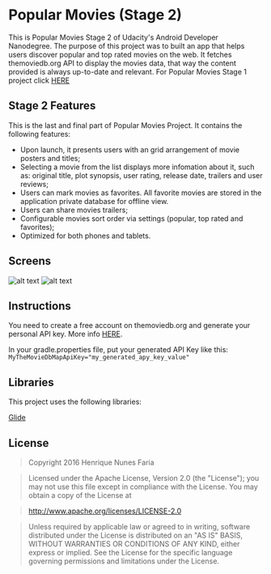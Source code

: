 Popular Movies (Stage 2)
======

This is Popular Movies Stage 2 of Udacity's Android Developer Nanodegree.
The purpose of this project was to built an app that helps users discover popular and top rated movies on the web.
It fetches themoviedb.org API to display the movies data, that way the content provided is always up-to-date and relevant.
For Popular Movies Stage 1 project click [HERE](https://github.com/henriquenfaria/popular-movies-stage-1)



Stage 2 Features
-----

This is the last and final part of Popular Movies Project.
It contains the following features:

- Upon launch, it presents users with an grid arrangement of movie posters and titles;
- Selecting a movie from the list displays more infomation about it, such as: original title, plot synopsis, user rating, release date, trailers and user reviews;
- Users can mark movies as favorites. All favorite movies are stored in the application private database for offline view.
- Users can share movies trailers;
- Configurable movies sort order via settings (popular, top rated and favorites);
- Optimized for both phones and tablets.


Screens
------

![alt text](https://github.com/henriquenfaria/popular-movies-stage-1/blob/master/art/Stage1_Main.png "Main movies screen")
![alt text](https://github.com/henriquenfaria/popular-movies-stage-1/blob/master/art/Stage1_Detail.png "Detail screen")




Instructions
------

You need to create a free account on themoviedb.org and generate your personal API key. More info [HERE](https://www.themoviedb.org/documentation/api).

In your gradle.properties file, put your generated API Key like this: `MyTheMovieDbMapApiKey="my_generated_apy_key_value"`




Libraries
------

This project uses the following libraries:

[Glide](https://github.com/bumptech/glide)




License
------

> Copyright 2016 Henrique Nunes Faria

> Licensed under the Apache License, Version 2.0 (the "License"); you may not use this file except in compliance with the License. You may obtain a copy of the License at

> http://www.apache.org/licenses/LICENSE-2.0

> Unless required by applicable law or agreed to in writing, software distributed under the License is distributed on an "AS IS" BASIS, WITHOUT WARRANTIES OR CONDITIONS OF ANY KIND, either express or implied. See the License for the specific language governing permissions and limitations under the License.
